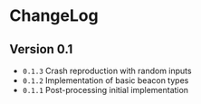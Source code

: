 # ChangeLog

## Version 0.1

- ``0.1.3`` Crash reproduction with random inputs
- ``0.1.2`` Implementation of basic beacon types
- ``0.1.1`` Post-processing initial implementation